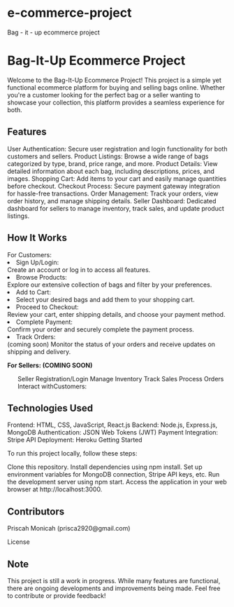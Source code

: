 # e-commerce-project
Bag - it - up ecommerce project


<h1> Bag-It-Up Ecommerce Project </h1>
<p> Welcome to the Bag-It-Up Ecommerce Project! This project is a simple yet functional ecommerce platform for buying and selling bags online. Whether you're a customer looking for the perfect bag or a seller wanting to showcase your collection, this platform provides a seamless experience for both.
</p>

<h2> Features </h2>
User Authentication: Secure user registration and login functionality for both customers and sellers.
Product Listings: Browse a wide range of bags categorized by type, brand, price range, and more.
Product Details: View detailed information about each bag, including descriptions, prices, and images.
Shopping Cart: Add items to your cart and easily manage quantities before checkout.
Checkout Process: Secure payment gateway integration for hassle-free transactions.
Order Management: Track your orders, view order history, and manage shipping details.
Seller Dashboard: Dedicated dashboard for sellers to manage inventory, track sales, and update product listings.


<h2> How It Works </h2>
For Customers:
<li>Sign Up/Login: </li>Create an account or log in to access all features.
<li>Browse Products: </li>Explore our extensive collection of bags and filter by your preferences.
<li>Add to Cart: <li>Select your desired bags and add them to your shopping cart.
<li>Proceed to Checkout:</li>Review your cart, enter shipping details, and choose your payment method.
<li>Complete Payment:</li> Confirm your order and securely complete the payment process.
<li>Track Orders: </li> (coming soon) Monitor the status of your orders and receive updates on shipping and delivery.

<b> For Sellers: (COMING SOON) </b>
<ol>
Seller Registration/Login
Manage Inventory
Track Sales
Process Orders
Interact withCustomers: 
</ol>

<h2> Technologies Used </h2>
Frontend: HTML, CSS, JavaScript, React.js
Backend: Node.js, Express.js, MongoDB
Authentication: JSON Web Tokens (JWT)
Payment Integration: Stripe API
Deployment: Heroku
Getting Started

To run this project locally, follow these steps:

Clone this repository.
Install dependencies using npm install.
Set up environment variables for MongoDB connection, Stripe API keys, etc.
Run the development server using npm start.
Access the application in your web browser at http://localhost:3000.

<h2>Contributors</h2>
Priscah Monicah (prisca2920@gmail.com)

License


<h2> Note</h2>
This project is still a work in progress. While many features are functional, there are ongoing developments and improvements being made. Feel free to contribute or provide feedback!


